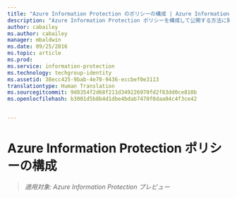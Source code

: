 ```yaml
---
title: "Azure Information Protection のポリシーの構成 | Azure Information Protection"
description: "Azure Information Protection ポリシーを構成して公開する方法に関する詳細情報。"
author: cabailey
ms.author: cabailey
manager: mbaldwin
ms.date: 09/25/2016
ms.topic: article
ms.prod: 
ms.service: information-protection
ms.technology: techgroup-identity
ms.assetid: 38ecc425-9bab-4e70-9436-eccbef0e3113
translationtype: Human Translation
ms.sourcegitcommit: 9d8354f2d68f211d349226970fd2f83dd0ce810b
ms.openlocfilehash: b3001d5b8b4d1dbe4bdab7470f0daa04c4f3ce42


---
```


# <a name="configuring-the-azure-information-protection-policy"></a>Azure Information Protection ポリシーの構成 

>*適用対象: Azure Information Protection プレビュー*




<!--HONumber=Nov16_HO2-->


